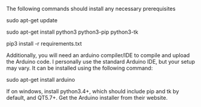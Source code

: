 The following commands should install any necessary prerequisites

sudo apt-get update

sudo apt-get install python3 python3-pip python3-tk

pip3 install -r requirements.txt

Additionally, you will need an arduino compiler/IDE to compile and upload the Arduino code. I personally use the standard Arduino IDE, but your setup may vary.
It can be installed using the following command:

sudo apt-get install arduino

If on windows, install python3.4+, which should include pip and tk by default, and QT5.7+. Get the Arduino installer from their website.
